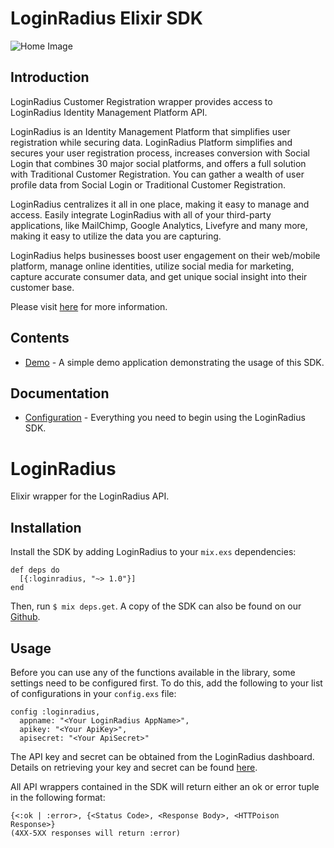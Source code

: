 # LoginRadius Elixir SDK


![Home Image](http://docs.lrcontent.com/resources/github/banner-1544x500.png)

## Introduction ##

LoginRadius Customer Registration wrapper provides access to LoginRadius Identity Management Platform API.

LoginRadius is an Identity Management Platform that simplifies user registration while securing data. LoginRadius Platform simplifies and secures your user registration process, increases conversion with Social Login that combines 30 major social platforms, and offers a full solution with Traditional Customer Registration. You can gather a wealth of user profile data from Social Login or Traditional Customer Registration. 

LoginRadius centralizes it all in one place, making it easy to manage and access. Easily integrate LoginRadius with all of your third-party applications, like MailChimp, Google Analytics, Livefyre and many more, making it easy to utilize the data you are capturing.

LoginRadius helps businesses boost user engagement on their web/mobile platform, manage online identities, utilize social media for marketing, capture accurate consumer data, and get unique social insight into their customer base.

Please visit [here](http://www.loginradius.com/) for more information.


## Contents ##

* [Demo](https://github.com/LoginRadius/elixir-sdk) - A simple demo application demonstrating the usage of this SDK.


## Documentation

* [Configuration](https://docs.loginradius.com/api/v2/sdk-libraries/elixir) - Everything you need to begin using the LoginRadius SDK.



# LoginRadius

Elixir wrapper for the LoginRadius API.

## Installation
Install the SDK by adding LoginRadius to your `mix.exs` dependencies:

```
def deps do
  [{:loginradius, "~> 1.0"}]
end
```

Then, run `$ mix deps.get`. A copy of the SDK can also be found on our [Github](https://github.com/LoginRadius/elixir-sdk).


## Usage

Before you can use any of the functions available in the library, some settings need to be configured first. To do this, add the following to your list of configurations in your `config.exs` file:

```
config :loginradius,
  appname: "<Your LoginRadius AppName>",
  apikey: "<Your ApiKey>",
  apisecret: "<Your ApiSecret>"
```

The API key and secret can be obtained from the LoginRadius dashboard. Details on retrieving your key and secret can be found [here](https://docs.loginradius.com/api/v2/dashboard/get-api-key-and-secret#retrieve-your-api-key-and-secret).

All API wrappers contained in the SDK will return either an ok or error tuple in the following format:

```
{<:ok | :error>, {<Status Code>, <Response Body>, <HTTPoison Response>}
(4XX-5XX responses will return :error)
```

